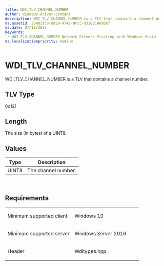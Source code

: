```yaml
---
title: WDI_TLV_CHANNEL_NUMBER
author: windows-driver-content
description: WDI_TLV_CHANNEL_NUMBER is a TLV that contains a channel number.
ms.assetid: 254831C8-8AE0-4742-8FCC-0310214696A7
ms.date: 07/18/2017
keywords:
 - WDI_TLV_CHANNEL_NUMBER Network Drivers Starting with Windows Vista
ms.localizationpriority: medium
---
```


# WDI\_TLV\_CHANNEL\_NUMBER


WDI\_TLV\_CHANNEL\_NUMBER is a TLV that contains a channel number.

## TLV Type


0x121

## Length


The size (in bytes) of a UINT8.

## Values


| Type  | Description         |
|-------|---------------------|
| UINT8 | The channel number. |

 

Requirements
------------

<table>
<colgroup>
<col width="50%" />
<col width="50%" />
</colgroup>
<tbody>
<tr class="odd">
<td><p>Minimum supported client</p></td>
<td><p>Windows 10</p></td>
</tr>
<tr class="even">
<td><p>Minimum supported server</p></td>
<td><p>Windows Server 2016</p></td>
</tr>
<tr class="odd">
<td><p>Header</p></td>
<td>Wditypes.hpp</td>
</tr>
</tbody>
</table>

 

 




